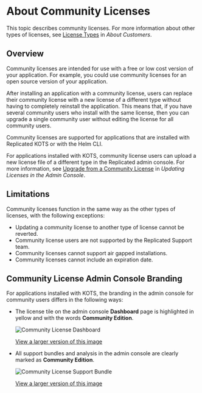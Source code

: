 # About Community Licenses

This topic describes community licenses. For more information about other types of licenses, see [License Types](licenses-about#license-types) in _About Customers_.

## Overview

Community licenses are intended for use with a free or low cost version of your application. For example, you could use community licenses for an open source version of your application.

After installing an application with a community license, users can replace their community license with a new license of a different type without having to completely reinstall the application. This means that, if you have several community users who install with the same license, then you can upgrade a single community user without editing the license for all community users.

Community licenses are supported for applications that are installed with Replicated KOTS or with the Helm CLI.

For applications installed with KOTS, community license users can upload a new license file of a different type in the Replicated admin console. For more information, see [Upgrade from a Community License](/enterprise/updating-licenses#upgrade-from-a-community-license) in _Updating Licenses in the Admin Console_. 

## Limitations

Community licenses function in the same way as the other types of licenses, with the following
exceptions:

* Updating a community license to another type of license cannot be reverted.
* Community license users are not supported by the Replicated Support team.
* Community licenses cannot support air gapped installations.
* Community licenses cannot include an expiration date.

## Community License Admin Console Branding

For applications installed with KOTS, the branding in the admin console for community users differs in the following ways:

* The license tile on the admin console **Dashboard** page is highlighted in yellow and with the words **Community Edition**.

   ![Community License Dashboard](/images/community-license-dashboard.png)
   
   [View a larger version of this image](/images/community-license-dashboard.png)

* All support bundles and analysis in the admin console are clearly marked as **Community Edition**.

   ![Community License Support Bundle](/images/community-license-bundle.png)
   
   [View a larger version of this image](/images/community-license-bundle.png)